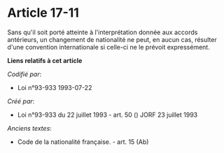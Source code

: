 # Article 17-11

Sans qu'il soit porté atteinte à l'interprétation donnée aux accords antérieurs, un changement de nationalité ne peut, en
aucun cas, résulter d'une convention internationale si celle-ci ne le prévoit expressément.

**Liens relatifs à cet article**

_Codifié par_:

  - Loi n°93-933 1993-07-22

_Créé par_:

  - Loi n°93-933 du 22 juillet 1993 - art. 50 () JORF 23 juillet 1993

_Anciens textes_:

  - Code de la nationalité française. - art. 15 (Ab)
